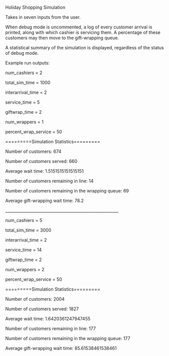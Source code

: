 Holiday Shopping Simulation

Takes in seven inputs from the user.

When debug mode is uncommented, a log of every customer arrival is printed, along with which cashier is servicing them. A percentage of these customers may then move to the gift-wrapping queue.

A statistical summary of the simulation is displayed, regardless of the status of debug mode.

Example run outputs:

<p>num_cashiers = 2<p/>
<p>total_sim_time = 1000<p/>
<p>interarrival_time = 2<p/>
<p>service_time = 5<p/>
<p>giftwrap_time = 2<p/>
<p>num_wrappers = 1<p/>
<p>percent_wrap_service = 50<p/>

=========Simulation Statistics=========<p/>
<p>Number of customers: 674<p/>
<p>Number of customers served: 660<p/>
<p>Average wait time: 1.5151515151515151<p/>
<p>Number of customers remaining in line: 14<p/>
<p>Number of customers remaining in the wrapping queue: 69<p/>
<p>Average gift-wrapping wait time: 78.2<p/>

________________________________________________________<p/>

<p>num_cashiers = 5<p/>
<p>total_sim_time = 3000<p/>
<p>interarrival_time = 2<p/>
<p>service_time = 14<p/>
<p>giftwrap_time = 2<p/>
<p>num_wrappers = 2<p/>
<p>percent_wrap_service = 50<p/>

=========Simulation Statistics=========<p/>
<p>Number of customers: 2004<p/>
<p>Number of customers served: 1827<p/>
<p>Average wait time: 1.6420361247947455<p/>
<p>Number of customers remaining in line: 177<p/>
<p>Number of customers remaining in the wrapping queue: 177<p/>
<p>Average gift-wrapping wait time: 85.61538461538461<p/>
